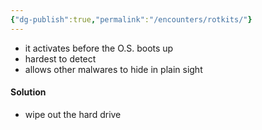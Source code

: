 ```yaml
---
{"dg-publish":true,"permalink":"/encounters/rotkits/"}
---
```


- it activates before the O.S. boots up
- hardest to detect
- allows other malwares to hide in plain sight
#### Solution
- wipe out the hard drive